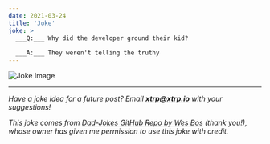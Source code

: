 ```yaml
---
date: 2021-03-24
title: 'Joke'
joke: >
  ___Q:___ Why did the developer ground their kid?
  
  ___A:___ They weren't telling the truthy
---
```


![Joke Image](https://private.xtrp.io/projects/DailyDeveloperJokes/public_image_server/images/5e1258a3e5534.png)

---
*Have a joke idea for a future post? Email **[xtrp@xtrp.io](mailto:xtrp@xtrp.io)** with your suggestions!*

*This joke comes from [Dad-Jokes GitHub Repo by Wes Bos](https://github.com/wesbos/dad-jokes) (thank you!), whose owner has given me permission to use this joke with credit.*

<!-- 
Joke text:
**Q:** Why did the developer ground their kid?

**A:** They weren't telling the truthy
 -->

